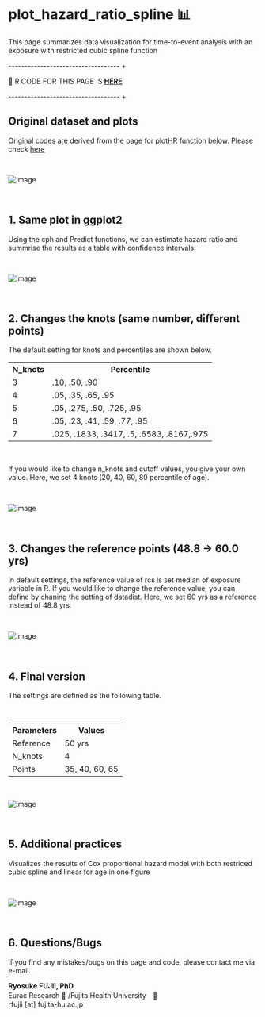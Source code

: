 # plot_hazard_ratio_spline 📊
This page summarizes data visualization for time-to-event analysis with an exposure with restricted cubic spline function

----------------------------------- + 

🚨 R CODE FOR THIS PAGE IS <b><a href="https://github.com/fujichaaan/plot_hazard_ratio_spline/blob/main/plot_rcs_cph.R">HERE</a></b>

----------------------------------- + 

## Original dataset and plots
Original codes are derived from the page for plotHR function below. Please check <a href="https://www.imsbio.co.jp/RGM/R_rdfile?f=Greg/man/plotHR.Rd&d=R_CC">here</a>

<br>

![image](https://user-images.githubusercontent.com/19466700/223549734-6a16341e-2b1c-433d-80d0-c776fcd4e5ce.png)

<br>

## 1. Same plot in ggplot2
Using the cph and Predict functions, we can estimate hazard ratio and summrise the results as a table with confidence intervals.

<br>

![image](https://user-images.githubusercontent.com/19466700/223875831-ada96d8d-d16c-4402-a5ea-528f7354ade7.png)

<br>

## 2. Changes the knots (same number, different points)
The default setting for knots and percentiles are shown below. 

 <table>
    <tr>
      <th>N_knots</th>
      <th>Percentile</th>
    </tr>
    <tr>
      <td>3</td>
      <td>.10, .50, .90</td>
    </tr>
    <tr>
      <td>4</td>
      <td>.05, .35, .65, .95</td>
    </tr>
    <tr>
      <td>5</td>
      <td>.05, .275, .50, .725, .95</td>
    </tr>
    <tr>
      <td>6</td>
      <td>.05, .23, .41, .59, .77, .95</td>
    </tr>
    <tr>
      <td>7</td>
      <td>.025, .1833, .3417, .5, .6583, .8167,.975</td>
    </tr>
  </table>
  
<br>


If you would like to change n_knots and cutoff values, you give your own value. Here, we set 4 knots (20, 40, 60, 80 percentile of age).

<br>

![image](https://user-images.githubusercontent.com/19466700/223875777-ddfbb3cf-88f8-4efd-a84f-ec97c73cf808.png)

<br>

## 3. Changes the reference points (48.8 -> 60.0 yrs)
In default settings, the reference value of rcs is set median of exposure variable in R. If you would like to change the reference value, you can define by chaning the setting of datadist. Here, we set 60 yrs as a reference instead of 48.8 yrs.

<br>

![image](https://user-images.githubusercontent.com/19466700/223875721-c3a6891a-6b91-48da-9e60-6aff9754156b.png)

<br>

## 4. Final version
The settings are defined as the following table.

<br>

 <table>
    <tr>
      <th>Parameters</th>
      <th>Values</th>
    </tr>
    <tr>
      <td>Reference</td>
      <td>50 yrs</td>
    </tr>
    <tr>
      <td>N_knots</td>
      <td>4</td>
    </tr>
    <tr>
      <td>Points</td>
      <td>35, 40, 60, 65</td>
    </tr>
  </table>

<br>

![image](https://user-images.githubusercontent.com/19466700/223875683-0c491b36-0d83-4081-b25b-62811db0c2de.png)

<br>

## 5. Additional practices
Visualizes the results of Cox proportional hazard model with both restriced cubic spline and linear for age in one figure
 
 <br>
 
 ![image](https://user-images.githubusercontent.com/19466700/223875646-5174dbc3-2420-4d01-a8c5-c1b3a4619c65.png)
 
 <br>

## 6. Questions/Bugs
If you find any mistakes/bugs on this page and code, please contact me via e-mail.

<b>Ryosuke FUJII, PhD</b><br>
Eurac Research 🍕 /Fujita Health University　🍣 <br>
rfujii [at] fujita-hu.ac.jp
